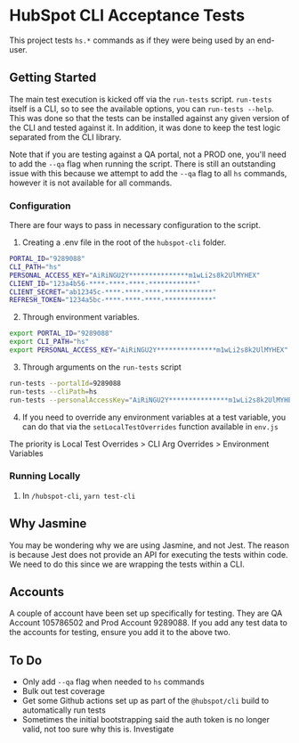 # HubSpot CLI Acceptance Tests

This project tests `hs.*` commands as if they were being used by an end-user.

## Getting Started

The main test execution is kicked off via the `run-tests` script. `run-tests` itself is a CLI, so to see the available options, you can `run-tests --help`. This was done so that the tests can be installed against any given version of the CLI and tested against it. In addition, it was done to keep the test logic separated from the CLI library.

Note that if you are testing against a QA portal, not a PROD one, you'll need to add the `--qa` flag when running the script. There is still an outstanding issue with this because we attempt to add the `--qa` flag to all `hs` commands, however it is not available for all commands.

### Configuration

There are four ways to pass in necessary configuration to the script.

1. Creating a .env file in the root of the `hubspot-cli` folder.

```bash
PORTAL_ID="9289088"
CLI_PATH="hs"
PERSONAL_ACCESS_KEY="AiRiNGU2Y***************m1wLi2s8k2UlMYHEX"
CLIENT_ID="123a4b56-****-****-****-************"
CLIENT_SECRET="ab12345c-****-****-****-************"
REFRESH_TOKEN="1234a5bc-****-****-****-************"
```

2. Through environment variables.

```bash
export PORTAL_ID="9289088"
export CLI_PATH="hs"
export PERSONAL_ACCESS_KEY="AiRiNGU2Y***************m1wLi2s8k2UlMYHEX"
```

3. Through arguments on the `run-tests` script

```bash
run-tests --portalId=9289088
run-tests --cliPath=hs
run-tests --personalAccessKey="AiRiNGU2Y***************m1wLi2s8k2UlMYHEX"
```

4. If you need to override any environment variables at a test variable, you can do that via the `setLocalTestOverrides` function available in `env.js`

The priority is Local Test Overrides > CLI Arg Overrides > Environment Variables

### Running Locally

1. In `/hubspot-cli`, `yarn test-cli`

## Why Jasmine

You may be wondering why we are using Jasmine, and not Jest. The reason is because Jest does not provide an API for executing the tests within code. We need to do this since we are wrapping the tests within a CLI.

## Accounts

A couple of account have been set up specifically for testing. They are QA Account 105786502 and Prod Account 9289088. If you add any test data to the accounts for testing, ensure you add it to the above two.

## To Do

- Only add `--qa` flag when needed to `hs` commands
- Bulk out test coverage
- Get some Github actions set up as part of the `@hubspot/cli` build to automatically run tests
- Sometimes the initial bootstrapping said the auth token is no longer valid, not too sure why this is. Investigate
